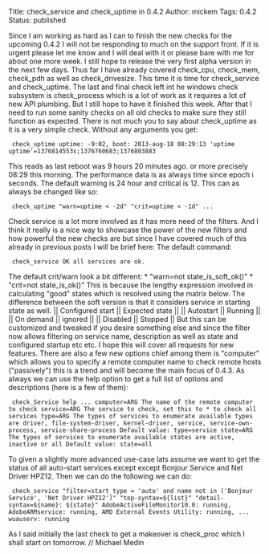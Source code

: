 Title: check_service and check_uptime in 0.4.2
Author: mickem
Tags: 0.4.2
Status: published

Since I am working as hard as I can to finish the new checks for the
upcoming 0.4.2 I will not be responding to much on the support front. If
it is urgent please let me know and I will deal with it or please bare
with me for about one more week. I still hope to release the very first
alpha version in the next few days. Thus far I have already covered
check\_cpu, check\_mem, check\_pdh as well as check\_drivesize. This
time it is time for check\_service and check\_uptime. The last and final
check left int he windows check subsystem is check\_process which is a
lot of work as it requires a lot of new API plumbing. But I still hope
to have it finished this week. After that I need to run some sanity
checks on all old checks to make sure they still function as expected.
There is not much you to say about check\_uptime as it is a very simple
check. Without any arguments you get:

     check_uptime uptime: -9:02, boot: 2013-aug-18 08:29:13 'uptime uptime'=1376814553s;1376760683;1376803883 

This reads as last reboot was 9 hours 20 minutes ago. or more precisely
08:29 this morning. The performance data is as always time since epoch i
seconds. The default warning is 24 hour and critical is 12. This can as
always be changed like so:

     check_uptime "warn=uptime < -2d" "crit=uptime < -1d" ... 

Check service is a lot more involved as it has more need of the filters.
And I think it really is a nice way to showcase the power of the new
filters and how powerful the new checks are but since I have covered
much of this already in previous posts I will be brief here: The default
command:

     check_service OK all services are ok. 

The default crit/warn look a bit different: \* "warn=not
state\_is\_soft\_ok()" \* "crit=not state\_is\_ok()" This is because the
lengthy expression involved in calculating "good" states which is
resolved using the matrix below. The difference between the soft version
is that it considers service in starting state as well. || Configured
start || Expected state || || Autostart || Running || || On demand ||
ignored || || Disabled || Stopped || But this can be customized and
tweaked if you desire something else and since the filter now allows
filtering on service name, description as well as state and configured
startup etc etc. I hope this will cover all requests for new features.
There are also a few new options chief among them is "computer" which
allows you to specify a remote computer name to check remote hosts
("passively") this is a trend and will become the main focus of 0.4.3.
As always we can use the help option to get a full list of options and
descriptions (here is a few of them):

     check_Service help ... computer=ARG The name of the remote computer to check service=ARG The service to check, set this to * to check all services type=ARG The types of services to enumerate available types are driver, file-system-driver, kernel-driver, service, service-own-process, service-share-process Default value: type=service state=ARG The types of services to enumerate available states are active, inactive or all Default value: state=all 

To given a slightly more advanced use-case lats assume we want to get
the status of all auto-start services except except Bonjour Service and
Net Driver HPZ12. Then we can do the following we can do:

     check_service "filter=start_type = 'auto' and name not in ('Bonjour Service', 'Net Driver HPZ12')" "top-syntax=${list}" "detail-syntax=${name}: ${state}" AdobeActiveFileMonitor10.0: running, AdobeARMservice: running, AMD External Events Utility: running, ... wuauserv: running 

As I said initially the last check to get a makeover is check\_proc
which I shall start on tomorrow. // Michael Medin
